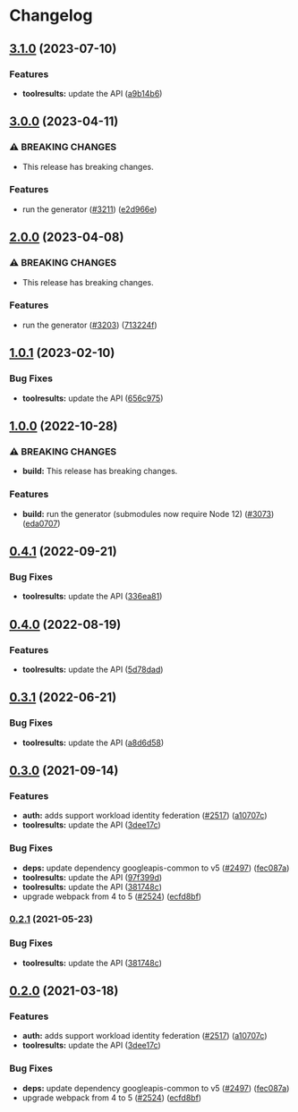 # Changelog

## [3.1.0](https://github.com/googleapis/google-api-nodejs-client/compare/toolresults-v3.0.0...toolresults-v3.1.0) (2023-07-10)


### Features

* **toolresults:** update the API ([a9b14b6](https://github.com/googleapis/google-api-nodejs-client/commit/a9b14b62afd13081e59483375b601635b2e61334))

## [3.0.0](https://github.com/googleapis/google-api-nodejs-client/compare/toolresults-v2.0.0...toolresults-v3.0.0) (2023-04-11)


### ⚠ BREAKING CHANGES

* This release has breaking changes.

### Features

* run the generator ([#3211](https://github.com/googleapis/google-api-nodejs-client/issues/3211)) ([e2d966e](https://github.com/googleapis/google-api-nodejs-client/commit/e2d966e089bf8e743dbfc83af8ef3b37a0f4c83d))

## [2.0.0](https://github.com/googleapis/google-api-nodejs-client/compare/toolresults-v1.0.1...toolresults-v2.0.0) (2023-04-08)


### ⚠ BREAKING CHANGES

* This release has breaking changes.

### Features

* run the generator ([#3203](https://github.com/googleapis/google-api-nodejs-client/issues/3203)) ([713224f](https://github.com/googleapis/google-api-nodejs-client/commit/713224fe0271843ea61b5d5cbd434ed2aa7b4d69))

## [1.0.1](https://github.com/googleapis/google-api-nodejs-client/compare/toolresults-v1.0.0...toolresults-v1.0.1) (2023-02-10)


### Bug Fixes

* **toolresults:** update the API ([656c975](https://github.com/googleapis/google-api-nodejs-client/commit/656c9754fde6b7d46238b0873ebe1f1acb7501f3))

## [1.0.0](https://github.com/googleapis/google-api-nodejs-client/compare/toolresults-v0.4.1...toolresults-v1.0.0) (2022-10-28)


### ⚠ BREAKING CHANGES

* **build:** This release has breaking changes.

### Features

* **build:** run the generator (submodules now require Node 12) ([#3073](https://github.com/googleapis/google-api-nodejs-client/issues/3073)) ([eda0707](https://github.com/googleapis/google-api-nodejs-client/commit/eda07079dadab46a80b6f9ede618f4f43030169e))

## [0.4.1](https://github.com/googleapis/google-api-nodejs-client/compare/toolresults-v0.4.0...toolresults-v0.4.1) (2022-09-21)


### Bug Fixes

* **toolresults:** update the API ([336ea81](https://github.com/googleapis/google-api-nodejs-client/commit/336ea811b6ff4de3683bc85eb8c9abd762f3d6ba))

## [0.4.0](https://github.com/googleapis/google-api-nodejs-client/compare/toolresults-v0.3.1...toolresults-v0.4.0) (2022-08-19)


### Features

* **toolresults:** update the API ([5d78dad](https://github.com/googleapis/google-api-nodejs-client/commit/5d78dad8fd7184deb61f3e24b01c9578f2614161))

## [0.3.1](https://github.com/googleapis/google-api-nodejs-client/compare/toolresults-v0.3.0...toolresults-v0.3.1) (2022-06-21)


### Bug Fixes

* **toolresults:** update the API ([a8d6d58](https://github.com/googleapis/google-api-nodejs-client/commit/a8d6d58dbdf43df72fdab357a6c04d50746cce30))

## [0.3.0](https://www.github.com/googleapis/google-api-nodejs-client/compare/toolresults-v0.2.1...toolresults-v0.3.0) (2021-09-14)


### Features

* **auth:** adds support workload identity federation ([#2517](https://www.github.com/googleapis/google-api-nodejs-client/issues/2517)) ([a10707c](https://www.github.com/googleapis/google-api-nodejs-client/commit/a10707c477759e7c9ef6360a2fe800856fb600c1))
* **toolresults:** update the API ([3dee17c](https://www.github.com/googleapis/google-api-nodejs-client/commit/3dee17c99941cc13a43c082f75a7efdec8bde27a))


### Bug Fixes

* **deps:** update dependency googleapis-common to v5 ([#2497](https://www.github.com/googleapis/google-api-nodejs-client/issues/2497)) ([fec087a](https://www.github.com/googleapis/google-api-nodejs-client/commit/fec087abcf3d994dd41c3ffa0a0c12b1f9f09dae))
* **toolresults:** update the API ([97f399d](https://www.github.com/googleapis/google-api-nodejs-client/commit/97f399dc59561e8a2328fc94c20ed4a84a9329df))
* **toolresults:** update the API ([381748c](https://www.github.com/googleapis/google-api-nodejs-client/commit/381748ca5cac315a96df1041a60dc0af5cf0e8d4))
* upgrade webpack from 4 to 5  ([#2524](https://www.github.com/googleapis/google-api-nodejs-client/issues/2524)) ([ecfd8bf](https://www.github.com/googleapis/google-api-nodejs-client/commit/ecfd8bfcd06e1beabff7ec9a8c4000222379eb8d))

### [0.2.1](https://www.github.com/googleapis/google-api-nodejs-client/compare/toolresults-v0.2.0...toolresults-v0.2.1) (2021-05-23)


### Bug Fixes

* **toolresults:** update the API ([381748c](https://www.github.com/googleapis/google-api-nodejs-client/commit/381748ca5cac315a96df1041a60dc0af5cf0e8d4))

## [0.2.0](https://www.github.com/googleapis/google-api-nodejs-client/compare/toolresults-v0.1.0...toolresults-v0.2.0) (2021-03-18)


### Features

* **auth:** adds support workload identity federation ([#2517](https://www.github.com/googleapis/google-api-nodejs-client/issues/2517)) ([a10707c](https://www.github.com/googleapis/google-api-nodejs-client/commit/a10707c477759e7c9ef6360a2fe800856fb600c1))
* **toolresults:** update the API ([3dee17c](https://www.github.com/googleapis/google-api-nodejs-client/commit/3dee17c99941cc13a43c082f75a7efdec8bde27a))


### Bug Fixes

* **deps:** update dependency googleapis-common to v5 ([#2497](https://www.github.com/googleapis/google-api-nodejs-client/issues/2497)) ([fec087a](https://www.github.com/googleapis/google-api-nodejs-client/commit/fec087abcf3d994dd41c3ffa0a0c12b1f9f09dae))
* upgrade webpack from 4 to 5  ([#2524](https://www.github.com/googleapis/google-api-nodejs-client/issues/2524)) ([ecfd8bf](https://www.github.com/googleapis/google-api-nodejs-client/commit/ecfd8bfcd06e1beabff7ec9a8c4000222379eb8d))
